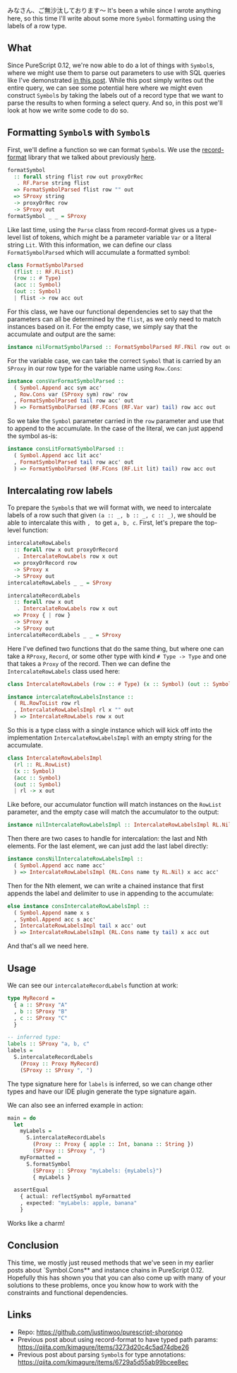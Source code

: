 みなさん、ご無沙汰しております〜 It's been a while since I wrote anything here, so this time I'll write about some more `Symbol` formatting using the labels of a row type.

## What

Since PureScript 0.12, we're now able to do a lot of things with `Symbol`s, where we might use them to parse out parameters to use with SQL queries like I've demonstrated [in this post](https://qiita.com/kimagure/items/4b08e9f0479d5866ec04). While this post simply writes out the entire query, we can see some potential here where we might even construct `Symbol`s by taking the labels out of a record type that we want to parse the results to when forming a select query. And so, in this post we'll look at how we write some code to do so.

## Formatting `Symbol`s with `Symbol`s

First, we'll define a function so we can format `Symbol`s. We use the [record-format](https://github.com/kcsongor/purescript-record-format) library that we talked about previously [here](https://qiita.com/kimagure/items/3273d20c4c5ad74dbe26#record-format).

```hs
formatSymbol
  :: forall string flist row out proxyOrRec
   . RF.Parse string flist
  => FormatSymbolParsed flist row "" out
  => SProxy string
  -> proxyOrRec row
  -> SProxy out
formatSymbol _ _ = SProxy
```

Like last time, using the `Parse` class from record-format gives us a type-level list of tokens, which might be a parameter variable `Var` or a literal string `Lit`. With this information, we can define our class `FormatSymbolParsed` which will accumulate a formatted symbol:

```hs
class FormatSymbolParsed
  (flist :: RF.FList)
  (row :: # Type)
  (acc :: Symbol)
  (out :: Symbol)
  | flist -> row acc out
```

For this class, we have our functional dependencies set to say that the parameters can all be determined by the `flist`, as we only need to match instances based on it. For the empty case, we simply say that the accumulate and output are the same:

```hs
instance nilFormatSymbolParsed :: FormatSymbolParsed RF.FNil row out out
```

For the variable case, we can take the correct `Symbol` that is carried by an `SProxy` in our row type for the variable name using `Row.Cons`:

```hs
instance consVarFormatSymbolParsed ::
  ( Symbol.Append acc sym acc'
  , Row.Cons var (SProxy sym) row' row
  , FormatSymbolParsed tail row acc' out
  ) => FormatSymbolParsed (RF.FCons (RF.Var var) tail) row acc out
```

So we take the `Symbol` parameter carried in the `row` parameter and use that to append to the accumulate. In the case of the literal, we can just append the symbol as-is:

```hs
instance consLitFormatSymbolParsed ::
  ( Symbol.Append acc lit acc'
  , FormatSymbolParsed tail row acc' out
  ) => FormatSymbolParsed (RF.FCons (RF.Lit lit) tail) row acc out
```

## Intercalating row labels

To prepare the `Symbol`s that we will format with, we need to intercalate labels of a row such that given `(a :: _, b :: _, c :: _)`, we should be able to intercalate this with `, ` to get `a, b, c`. First, let's prepare the top-level function:

```hs
intercalateRowLabels
  :: forall row x out proxyOrRecord
   . IntercalateRowLabels row x out
  => proxyOrRecord row
  -> SProxy x
  -> SProxy out
intercalateRowLabels _ _ = SProxy

intercalateRecordLabels
  :: forall row x out
   . IntercalateRowLabels row x out
  => Proxy { | row }
  -> SProxy x
  -> SProxy out
intercalateRecordLabels _ _ = SProxy
```

Here I've defined two functions that do the same thing, but where one can take a `RProxy`, `Record`, or some other type with kind `# Type -> Type` and one that takes a `Proxy` of the record. Then we can define the `IntercalateRowLabels` class used here:

```hs
class IntercalateRowLabels (row :: # Type) (x :: Symbol) (out :: Symbol)

instance intercalateRowLabelsInstance ::
  ( RL.RowToList row rl
  , IntercalateRowLabelsImpl rl x "" out
  ) => IntercalateRowLabels row x out
```

So this is a type class with a single instance which will kick off into the implementation `IntercalateRowLabelsImpl` with an empty string for the accumulate.

```hs
class IntercalateRowLabelsImpl
  (rl :: RL.RowList)
  (x :: Symbol)
  (acc :: Symbol)
  (out :: Symbol)
  | rl -> x out
```

Like before, our accumulator function will match instances on the `RowList` parameter, and the empty case will match the accumulator to the output:

```hs
instance nilIntercalateRowLabelsImpl :: IntercalateRowLabelsImpl RL.Nil x out out
```

Then there are two cases to handle for intercalation: the last and Nth elements. For the last element, we can just add the last label directly:

```hs
instance consNilIntercalateRowLabelsImpl ::
  ( Symbol.Append acc name acc'
  ) => IntercalateRowLabelsImpl (RL.Cons name ty RL.Nil) x acc acc'
```

Then for the Nth element, we can write a chained instance that first appends the label and delimiter to use in appending to the accumulate:

```hs
else instance consIntercalateRowLabelsImpl ::
  ( Symbol.Append name x s
  , Symbol.Append acc s acc'
  , IntercalateRowLabelsImpl tail x acc' out
  ) => IntercalateRowLabelsImpl (RL.Cons name ty tail) x acc out
```

And that's all we need here.

## Usage

We can see our `intercalateRecordLabels` function at work:

```hs
type MyRecord =
  { a :: SProxy "A"
  , b :: SProxy "B"
  , c :: SProxy "C"
  }

-- inferred type:
labels :: SProxy "a, b, c"
labels =
  S.intercalateRecordLabels
    (Proxy :: Proxy MyRecord)
    (SProxy :: SProxy ", ")
```

The type signature here for `labels` is inferred, so we can change other types and have our IDE plugin generate the type signature again.

We can also see an inferred example in action:

```hs
main = do
  let
    myLabels =
      S.intercalateRecordLabels
        (Proxy :: Proxy { apple :: Int, banana :: String })
        (SProxy :: SProxy ", ")
    myFormatted =
      S.formatSymbol
        (SProxy :: SProxy "myLabels: {myLabels}")
        { myLabels }

  assertEqual
    { actual: reflectSymbol myFormatted
    , expected: "myLabels: apple, banana"
    }
```

Works like a charm!

## Conclusion

This time, we mostly just reused methods that we've seen in my earlier posts about `Symbol.Cons** and instance chains in PureScript 0.12. Hopefully this has shown you that you can also come up with many of your solutions to these problems, once you know how to work with the constraints and functional dependencies.

## Links

* Repo: https://github.com/justinwoo/purescript-shoronpo
* Previous post about using record-format to have typed path params: https://qiita.com/kimagure/items/3273d20c4c5ad74dbe26
* Previous post about parsing `Symbol`s for type annotations: https://qiita.com/kimagure/items/6729a5d55ab99bcee8ec